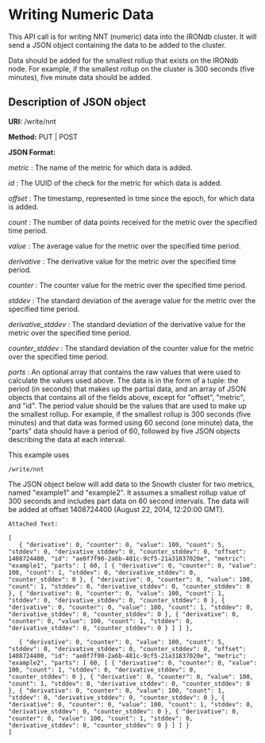 Writing Numeric Data
====================

This API call is for writing NNT (numeric) data into the IRONdb cluster. It will send a JSON object containing the data to be added to the cluster.

Data should be added for the smallest rollup that exists on the IRONdb node. For example, if the smallest rollup on the cluster is 300 seconds (five minutes), five minute data should be added.

Description of JSON object
--------------------------

**URI:**   /write/nnt

**Method:**   PUT | POST

**JSON Format:**

*metric* :   The name of the metric for which data is added.

*id* :   The UUID of the check for the metric for which data is added.

*offset* :   The timestamp, represented in time since the epoch, for which data is added.

*count* :   The number of data points received for the metric over the specified time period.

*value* :   The average value for the metric over the specified time period.

*derivative* :   The derivative value for the metric over the specified time period.

*counter* :   The counter value for the metric over the specified time period.

*stddev* :   The standard deviation of the average value for the metric over the specified time period.

*derivative_stddev* :   The standard deviation of the derivative value for the metric over the specified time period.

*counter_stddev* :   The standard deviation of the counter value for the metric over the specified time period.

*parts* :   An optional array that contains the raw values that were used to calculate the values used above. The data is in the form of a tuple: the period (in seconds) that makes up the partial data, and an array of JSON objects that contains all of the fields above, except for "offset", "metric", and "id". The period value should be the values that are used to make up the smallest rollup. For example, if the smallest rollup is 300 seconds (five minutes) and that data was formed using 60 second (one minute) data, the "parts" data should have a period of 60, followed by five JSON objects describing the data at each interval.

This example uses

    /write/nnt

The JSON object below will add data to the Snowth cluster for two
metrics, named "example1" and "example2". It assumes a smallest rollup
value of 300 seconds and includes part data on 60 second intervals. The
data will be added at offset 1408724400 (August 22, 2014, 12:20:00 GMT).

`Attached Text:`

    [
       { "derivative": 0, "counter": 0, "value": 100, "count": 5, "stddev": 0, "derivative_stddev": 0, "counter_stddev": 0, "offset": 1408724400, "id": "ae0f7f90-2a6b-481c-9cf5-21a31837020e", "metric": "example1", "parts": [ 60, [ { "derivative": 0, "counter": 0, "value": 100, "count": 1, "stddev": 0, "derivative_stddev": 0, "counter_stddev": 0 }, { "derivative": 0, "counter": 0, "value": 100, "count": 1, "stddev": 0, "derivative_stddev": 0, "counter_stddev": 0 }, { "derivative": 0, "counter": 0, "value": 100, "count": 1, "stddev": 0, "derivative_stddev": 0, "counter_stddev": 0 }, { "derivative": 0, "counter": 0, "value": 100, "count": 1, "stddev": 0, "derivative_stddev": 0, "counter_stddev": 0 }, { "derivative": 0, "counter": 0, "value": 100, "count": 1, "stddev": 0, "derivative_stddev": 0, "counter_stddev": 0 } ] ] },

       { "derivative": 0, "counter": 0, "value": 100, "count": 5, "stddev": 0, "derivative_stddev": 0, "counter_stddev": 0, "offset": 1408724400, "id": "ae0f7f90-2a6b-481c-9cf5-21a31837020e", "metric": "example2", "parts": [ 60, [ { "derivative": 0, "counter": 0, "value": 100, "count": 1, "stddev": 0, "derivative_stddev": 0, "counter_stddev": 0 }, { "derivative": 0, "counter": 0, "value": 100, "count": 1, "stddev": 0, "derivative_stddev": 0, "counter_stddev": 0 }, { "derivative": 0, "counter": 0, "value": 100, "count": 1, "stddev": 0, "derivative_stddev": 0, "counter_stddev": 0 }, { "derivative": 0, "counter": 0, "value": 100, "count": 1, "stddev": 0, "derivative_stddev": 0, "counter_stddev": 0 }, { "derivative": 0, "counter": 0, "value": 100, "count": 1, "stddev": 0, "derivative_stddev": 0, "counter_stddev": 0 } ] ] }
    ]
          
